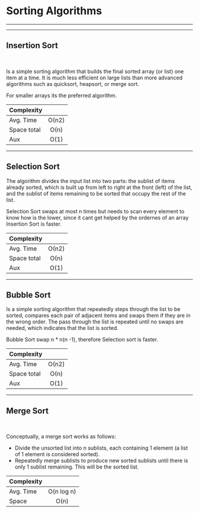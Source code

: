 Sorting Algorithms
====================
-------
-------

Insertion Sort
---------------------
<br/> 

Is a simple sorting algorithm that builds the final sorted array (or list) one item at a time. It is much less efficient on large lists than more advanced algorithms such as quicksort, heapsort, or merge sort.

For smaller arrays its the preferred algorithm.

|Complexity|            |
|----------|:-------------:|
| Avg. Time |  О(n2)  |
| Space total |    О(n)    |
| Aux | О(1)  |
 
 ----
 Selection Sort
---------------------
 
 The algorithm divides the input list into two parts: the sublist of items already sorted, which is built up from left to right at the front (left) of the list, and the sublist of items remaining to be sorted that occupy the rest of the list.
 
 Selection Sort swaps at most n times but needs to scan every element to know how is the lower, since it cant get  helped by the ordernes of an array Insertion Sort is faster.
 
|Complexity		|            |
|----------		|:-------------:|
| Avg. Time 	|  О(n2)  |
| Space total 	|    О(n)    |
| Aux | О(1)  	|
 
 
 -------
  Bubble Sort
---------------------
 
 Is a simple sorting algorithm that repeatedly steps through the list to be sorted, compares each pair of adjacent items and swaps them if they are in the wrong order. The pass through the list is repeated until no swaps are needed, which indicates that the list is sorted. 
 
 Bubble Sort swap n * n(n -1), therefore Selection sort is faster.
 
|Complexity		|            |
|----------		|:-------------:|
| Avg. Time 	|  О(n2)  |
| Space total 	|    О(n)    |
| Aux | О(1)  	|
 
 
 -------
 Merge Sort
---------------------
<br/> 

Conceptually, a merge sort works as follows:

* Divide the unsorted list into n sublists, each containing 1 element (a list of 1 element is considered sorted).
*	Repeatedly merge sublists to produce new sorted sublists until there is only 1 sublist remaining. This will be the sorted list.


|Complexity|            |
|----------|:-------------:|
| Avg. Time |  O(n log n)  |
| Space |    O(n)    |